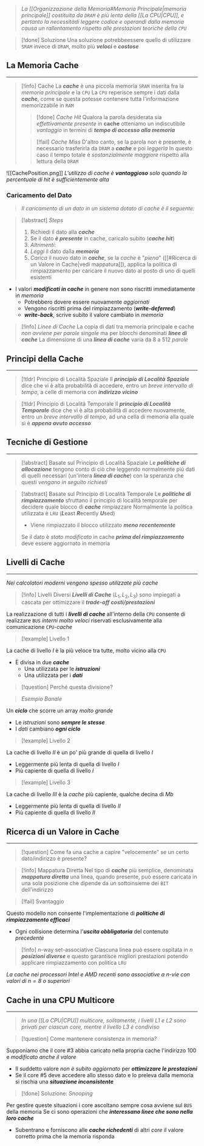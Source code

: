 >*La [[Organizzazione della Memoria#Memoria Principale|memoria principale]] costituita da `DRAM` è più lenta della [[La CPU|CPU]], e pertanto la necessitàdi leggere codice e operandi dalla memoria causa un rallentamento rispetto alle prestazioni teoriche della `CPU`*

>[!done] Soluzione
>Una soluzione potrebbeessere quello di utilizzare `SRAM` invece di `DRAM`, molto più ***veloci*** e ***costose***

## La Memoria Cache
---
>[!info] Cache
>La ***cache*** è una piccola memoria `SRAM` inserita fra la *memoria principale* e la `CPU`
>La `CPU` reperisce sempre i dati dalla ***cache***, come se questa potesse contenere tutta l'informazione memorizzabile in `RAM`
>>[!done] *Cache Hit*
>>Qualora la parola desiderata sia *effettivamente presente* in **cache** otteniamo un indiscutibile *vantaggio* in termini di ***tempo di accesso alla memoria***
>
>>[!fail] *Cache Miss*
>>D'altro canto, se la parola non è presente, è necessario trasferirla da `DRAM` a ***cache*** e poi *leggerla*
>>In questo caso il tempo totale è *sostanzialmente maggiore* rispetto alla lettura della `DRAM`

![[CachePosition.png]]
*L'utilizzo di cache è **vantaggioso** solo quando la percentuale di hit è sufficientemente alta*

### Caricamento del Dato
>*Il caricamento di un dato in un sistema dotato di cache è il seguente:*

>[!abstract] *Steps*
>1. Richiedi il dato alla ***cache***
>2. Se il dato ***è presente*** in cache, caricalo subito (***cache hit***)
>3. *Altrimenti*:
>	1. *Leggi* il dato dalla ***memoria***
>	2. *Carica* il nuovo dato in ***cache***, se la *cache* è "*piena*" ([[#Ricerca di un Valore in Cache|vedi mappatura]]), applica la politica di rimpiazzamento per caricare il nuovo dato al posto di uno di quelli esistenti

- I valori ***modificati in cache*** in genere non sono riscritti immediatamente in *memoria*
	- Potrebbero dovere essere nuovamente *aggiornati*
	- Vengono riscritti prima del rimpiazzamento (***write-deferred***)
	- ***write-back***, scrive subito il valore cambiato in *memoria*


>[!info] *Linee di Cache*
>La copia di dati tra memoria principale e cache *non avviene per parole singole* ma per blocchi denominati ***linee di cache***
>La dimensione di una ***linea di cache*** varia da $8$ a $512$ *parole*

## Principi della Cache
---
>[!tldr] Principio di Località Spaziale
>Il ***principio di Località Spaziale*** dice che vi è alta probabilità di accedere, entro un *breve intervallo di tempo*, a celle di memoria con ***indirizzo vicino***

>[!tldr] Principio di Località Temporale
>Il ***principio di Località Temporale*** dice che vi è alta probabilità di accedere nuovamente, entro un *breve intervallo di tempo*, ad una cella di memoria alla quale si è ***appena avuto accesso***

## Tecniche di Gestione
---
>[!abstract] Basate sul Principio di Località Spaziale
>Le ***politiche di allocazione*** tengono conto di ciò che leggendo normalmente più dati di quelli necessari (un'intera ***linea di cache***) con la speranza che questi *vengano in seguito richiesti*

>[!abstract] Basate sul Principio di Località Temporale
>Le ***politiche di rimpiazzamento*** sfruttano il principio di località temporale per decidere quale blocco di ***cache*** rimpiazzare
>Normalmente la politica utilizzata è `LRU` (***L***east ***R***ecently ***U***sed)
>- Viene rimpiazzato il blocco utilizzato ***meno recentemente***
>
>Se il dato è *stato modificato* in cache ***prima del rimpiazzamento*** deve essere aggiornato in memoria

## Livelli di Cache
---
*Nei calcolatori moderni vengono spesso utilizzate più cache*

>[!info] Livelli
>Diversi ***Livelli di Cache*** ($L_{1},L_{2},L_{3}$) sono impiegati a cascata per ottimizzare il ***trade-off costi/prestazioni***

La realizzazione di tutti i ***livelli di cache*** all'interno della `CPU` consente di realizzare `BUS` *interni molto veloci* riservati esclusivamente alla comunicazione `CPU`-*cache*

>[!example] Livello $1$

La cache di livello $I$ è la più veloce tra tutte, molto vicino alla `CPU`
- È divisa in due ***cache***
	- Una utilizzata per le ***istruzioni***
	- Una utilizzata per i ***dati***
>[!question] Perché questa divisione?

>*Esempio Banale*

Un ***ciclo*** che scorre un array *molto grande*
- Le *istruzioni* sono ***sempre le stesse***
- I *dati* cambiano ***ogni ciclo***

>[!example] Livello 2

La cache di livello $II$ è un po' più grande di quella di livello $I$
- Leggermente più lenta di quella di livello $I$
- Più capiente di quella di livello $I$

>[!example] Livello 3

La cache di livello $III$ è la *cache* più capiente, qualche decina di $Mb$
- Leggermente più lenta di quella di livello $II$
- Più capiente di quella di livello $II$

## Ricerca di un Valore in Cache
---
>[!question] Come fa una cache a capire "velocemente" se un certo dato/indirizzo è presente?

>[!info] Mappatura Diretta
>Nel tipo di ***cache*** più semplice, denominata ***mappatura diretta*** una linea, quando presente, può essere caricata in una sola posizione che dipende da un sottoinsieme dei `BIT` dell'indirizzo

>[!fail] Svantaggio

Questo modello non consente l'implementazione di ***politiche di rimpiazzamento efficaci***
- Ogni collisione determina l'***uscita obbligatoria*** del contenuto *precedente*

>[!info] $n$-way set-associative
>Ciascuna linea può essere ospitata in $n$ ***posizioni diverse*** e questo garantisce migliori prestazioni potendo applicare rimpiazzamento con politica `LRU`

*La cache nei processori Intel e AMD recenti sono associative a $n$-vie con valori di $n=8$ o superiori*

## Cache in una CPU Multicore
---
>*In una [[La CPU|CPU]] multicore, solitamente, i livelli $\text{L1}$ e $\text{L2}$ sono privati per ciascun core, mentre il livello $\text{L3}$ è condiviso*

>[!question] Come mantenere consistenza in memoria?

Supponiamo che il core #$3$ abbia caricato nella propria cache l'indirizzo $100$ e *modificato anche il valore*
- Il suddetto valore *non è subito aggiornato* per ***ottimizzare le prestazioni***
- Se il core #$5$ deve accedere allo stesso dato e lo preleva dalla memoria si rischia una ***situazione inconsistente***

>[!done] Soluzione: *Snooping*

Per gestire queste situazioni i core ascoltano sempre cosa avviene sul `BUS` della memoria
Se ci sono operazioni che ***interessano linee che sono nella loro cache***
- Subentrano e forniscono alle ***cache richedenti*** di altri *core* il valore corretto prima che la memoria risponda
